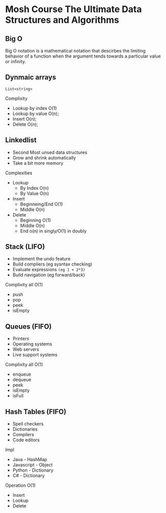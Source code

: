 # Mosh Course The Ultimate Data Structures and Algorithms

## Big O

Big O notation is a mathematical notation that descirbes the limiting behavior of a function when the argument tends towards a particular value or infinity.

## Dynmaic arrays

`List<string>`

Complixity

- Lookup by index O(1)
- Lookup by value O(n);
- Insert O(n);
- Delete O(n);

## Linkedlist

- Second Most unsed data structures
- Grow and shrink automatically
- Take a bit more memory

Complexities

- Lookup
  - By Index O(n)
  - By Value O(n)
- Insert
  - Beginneing/End O(1)
  - Middle O(n)
- Delete
  - Beginning O(1)
  - Middle O(n)
  - End o(n) in singly/O(1) in doubly

## Stack (LIFO)

- Implement the undo feature
- Build compliers (eg sysntax checking)
- Evaluate expressions `(eg 1 + 2*3)`
- Build navigation (eg forward/back)

Complixity all O(1)

- push
- pop
- peek
- isEmpty

## Queues (FIFO)

- Printers
- Operating systems
- Web servers
- Live support systems

Complixity all O(1)

- enqueue
- dequeue
- peek
- isEmpty
- isFull

## Hash Tables (FIFO)

- Spell checkers
- Dictionaries
- Compilers
- Code editors

Impl

- Java - HashMap
- Javascript - Object
- Python - Dictionary
- C# - Dictionary

Operation O(1)

- Insert
- Lookup
- Delete
